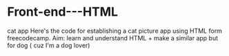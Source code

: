 # Front-end---HTML
cat app
Here's the code for establishing a cat picture app using HTML form freecodecamp.
Aim: learn and understand HTML + make a similar app but for dog ( cuz I'm a dog lover)
